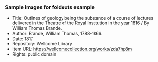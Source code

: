 ### Sample images for foldouts example

- Title: Outlines of geology being the substance of a course of lectures delivered in the Theatre of the Royal Institution in the year 1816 / By William Thomas Brande.
- Author: Brande, William Thomas, 1788-1866.
- Date: 1817
- Repository: Wellcome Library
- Item URL: https://wellcomecollection.org/works/zda7hp8m
- Rights: public domain
